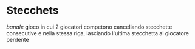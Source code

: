 # Stecchets
*banale* gioco in cui 2 giocatori competono cancellando stecchette consecutive e nella stessa riga, lasciando l'ultima stecchetta al giocatore perdente
